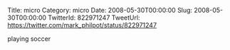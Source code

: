 Title: micro
Category: micro
Date: 2008-05-30T00:00:00
Slug: 2008-05-30T00:00:00
TwitterId: 822971247
TweetUrl: https://twitter.com/mark_philpot/status/822971247

playing soccer